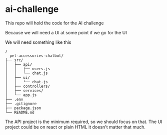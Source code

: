 # ai-challenge
This repo will hold the code for the AI challenge

Because we will need a UI at some point if we go for the UI

We will need something like this

```
/
  pet-accessories-chatbot/
├── src/
│   ├── api/
│   │   ├── users.js
│   │   └── chat.js
│   ├── ui/
│   │   └── chat.js
│   ├── controllers/
│   ├── services/
│   └── app.js
├── .env
├── .gitignore
├── package.json
└── README.md
```

The API project is the minimum required, so we should focus on that. The UI project could be on react or plain HTML it doesn't matter that much.


